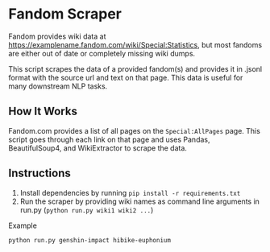 # Fandom Scraper
Fandom provides wiki data at https://examplename.fandom.com/wiki/Special:Statistics, but most fandoms are either out of date or completely missing wiki dumps.

This script scrapes the data of a provided fandom(s) and provides it in .jsonl format with the source url and text on that page. This data is useful for many downstream NLP tasks.

## How It Works

Fandom.com provides a list of all pages on the `Special:AllPages` page. This script goes through each link on that page and uses Pandas, BeautifulSoup4, and WikiExtractor to scrape the data.

## Instructions
1. Install dependencies by running `pip install -r requirements.txt`
2. Run the scraper by providing wiki names as command line arguments in run.py (`python run.py wiki1 wiki2 ...`)

Example
```sh
python run.py genshin-impact hibike-euphonium
```
